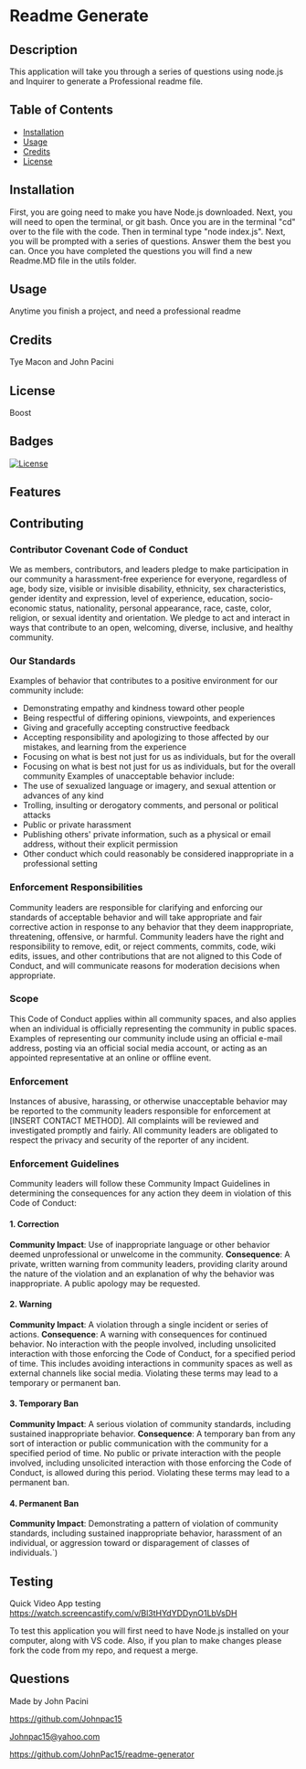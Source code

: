  # Readme Generate
 ## Description 
 This application will take you through a series of questions using node.js and Inquirer to generate a Professional readme file.
 ## Table of Contents
 * [Installation](#installation)
 * [Usage](#usage)
 * [Credits](#credits)
 * [License](#license)
 ## Installation
First, you are going need to make you have Node.js downloaded. Next, you will need to open the terminal, or git bash. Once you are in the terminal "cd" over to the file with the code. Then in terminal type "node index.js". Next, you will be prompted with a series of questions. Answer them the best you can. Once you have completed the questions you will find a new Readme.MD file in the utils folder.
 ## Usage 
 Anytime you finish a project, and need a professional readme
 ## Credits 
 Tye Macon and John Pacini
 ## License 
 Boost 
 ## Badges 
 [![License](https://img.shields.io/badge/License-Boost_1.0-lightblue.svg)](https://www.boost.org/LICENSE_1_0.txt)
 ## Features 
 ## Contributing 
 ### Contributor Covenant Code of Conduct
 We as members, contributors, and leaders pledge to make participation in our community a harassment-free experience for everyone, regardless of age, body size, visible or invisible disability, ethnicity, sex characteristics, gender identity and expression, level of experience, education, socio-economic status, nationality, personal appearance, race, caste, color, religion, or sexual identity and orientation.
 We pledge to act and interact in ways that contribute to an open, welcoming, diverse, inclusive, and healthy community.
 ### Our Standards
 Examples of behavior that contributes to a positive environment for our community include:
 * Demonstrating empathy and kindness toward other people
 * Being respectful of differing opinions, viewpoints, and experiences
 * Giving and gracefully accepting constructive feedback
 * Accepting responsibility and apologizing to those affected by our mistakes, and learning from the experience
 * Focusing on what is best not just for us as individuals, but for the overall
 * Focusing on what is best not just for us as individuals, but for the overall community
 Examples of unacceptable behavior include:
 * The use of sexualized language or imagery, and sexual attention or advances of any kind
 * Trolling, insulting or derogatory comments, and personal or political attacks
 * Public or private harassment
 * Publishing others' private information, such as a physical or email address, without their explicit permission
 * Other conduct which could reasonably be considered inappropriate in a professional setting
 ### Enforcement Responsibilities
 Community leaders are responsible for clarifying and enforcing our standards of acceptable behavior and will take appropriate and fair corrective action in response to any behavior that they deem inappropriate, threatening, offensive, or harmful.
 Community leaders have the right and responsibility to remove, edit, or reject comments, commits, code, wiki edits, issues, and other contributions that are not aligned to this Code of Conduct, and will communicate reasons for moderation decisions when appropriate.
 ### Scope
 This Code of Conduct applies within all community spaces, and also applies when an individual is officially representing the community in public spaces. Examples of representing our community include using an official e-mail address, posting via an official social media account, or acting as an appointed representative at an online or offline event.
 ### Enforcement
 Instances of abusive, harassing, or otherwise unacceptable behavior may be reported to the community leaders responsible for enforcement at
 [INSERT CONTACT METHOD].
 All complaints will be reviewed and investigated promptly and fairly.
 All community leaders are obligated to respect the privacy and security of the reporter of any incident.
 ### Enforcement Guidelines
 Community leaders will follow these Community Impact Guidelines in determining the consequences for any action they deem in violation of this Code of Conduct:
 #### 1. Correction
 **Community Impact**: Use of inappropriate language or other behavior deemed unprofessional or unwelcome in the community.
 **Consequence**: A private, written warning from community leaders, providing clarity around the nature of the violation and an explanation of why the behavior was inappropriate. A public apology may be requested.
 #### 2. Warning
 **Community Impact**: A violation through a single incident or series of actions.
 **Consequence**: A warning with consequences for continued behavior. No interaction with the people involved, including unsolicited interaction with those enforcing the Code of Conduct, for a specified period of time. This includes avoiding interactions in community spaces as well as external channels like social media. Violating these terms may lead to a temporary or permanent ban.
 #### 3. Temporary Ban
 **Community Impact**: A serious violation of community standards, including sustained inappropriate behavior.
 **Consequence**: A temporary ban from any sort of interaction or public communication with the community for a specified period of time. No public or private interaction with the people involved, including unsolicited interaction with those enforcing the Code of Conduct, is allowed during this period. Violating these terms may lead to a permanent ban.
 #### 4. Permanent Ban
 **Community Impact**: Demonstrating a pattern of violation of community standards, including sustained inappropriate behavior, harassment of an individual, or aggression toward or disparagement of classes of individuals.`)
 ## Testing 
Quick Video App testing
https://watch.screencastify.com/v/Bl3tHYdYDDynO1LbVsDH

To test this application you will first need to have Node.js installed on your computer, along with VS code. Also, if you plan to make changes please fork the code from my repo, and request a merge.
 ## Questions 
 Made by John Pacini

 https://github.com/Johnpac15

 Johnpac15@yahoo.com

 https://github.com/JohnPac15/readme-generator

